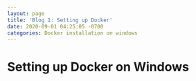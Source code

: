```yaml
---
layout: page
title: 'Blog 1: Setting up Docker'
date: 2020-09-01 04:25:05 -0700
categories: Docker installation on windows
---
```


# Setting up Docker on Windows

